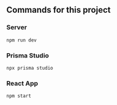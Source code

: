 ## Commands for this project
### Server  
```
npm run dev
```

### Prisma Studio 
```
npx prisma studio
```

### React App  
```
npm start
```
